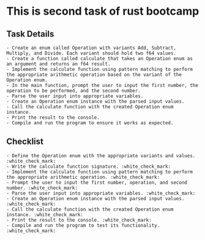 # This is second task of rust bootcamp

## Task Details

    - Create an enum called Operation with variants Add, Subtract, Multiply, and Divide. Each variant should hold two f64 values.
    - Create a function called calculate that takes an Operation enum as an argument and returns an f64 result.
    - Implement the calculate function using pattern matching to perform the appropriate arithmetic operation based on the variant of the Operation enum.
    - In the main function, prompt the user to input the first number, the operation to be performed, and the second number.
    - Parse the user input into appropriate variables.
    - Create an Operation enum instance with the parsed input values.
    - Call the calculate function with the created Operation enum instance.
    - Print the result to the console.
    - Compile and run the program to ensure it works as expected.

## Checklist

    - Define the Operation enum with the appropriate variants and values. :white_check_mark:
    - Write the calculate function signature. :white_check_mark:
    - Implement the calculate function using pattern matching to perform the appropriate arithmetic operation. :white_check_mark:
    - Prompt the user to input the first number, operation, and second number. :white_check_mark:
    - Parse the user input into appropriate variables. :white_check_mark:
    - Create an Operation enum instance with the parsed input values. :white_check_mark:
    - Call the calculate function with the created Operation enum instance. :white_check_mark:
    - Print the result to the console. :white_check_mark:
    - Compile and run the program to test its functionality. :white_check_mark:
